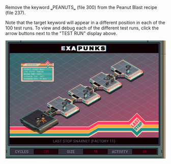 Remove the keyword ‗PEANUTS‗ (file 300) from the Peanut Blast recipe (file 237).

Note that the target keyword will appear in a different position in each of the 100 test runs. To view and debug each of the different test runs, click the arrow buttons next to the "TEST RUN" display above.

![Solution](https://github.com/shaisimel/Exapunks/blob/master/Solutions/07%20-%20Last%20Stop%20SNAXNET/EXAPUNKS%20-%20Last%20Stop%20SNAXNET%20(31%2C%2011%2C%202%2C%202019-02-13-20-34-14).gif)
